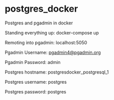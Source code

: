 # postgres_docker
Postgres and pgadmin in docker

Standing everything up: docker-compose up

Remoting into pgadmin: localhost:5050

Pgadmin Username: pgadmin4@pgadmin.org

Pgadmin Password: admin

Postgres hostname: postgresdocker_postgresql_1

Postgres username: postgres

Postgres password: postgres
